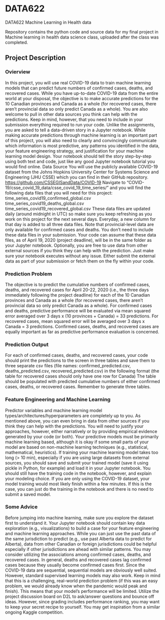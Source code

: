 # DATA622
DATA622 Machine Learning in Health data

Repository contains the python code and source data for my final project in Machine learning in health data science class, uploaded after the class was completed. 

## Project Description
### Ovierview
In this project, you will use real COVID-19 data to train machine learning models that can predict future numbers of confirmed cases, deaths, and recovered cases. While you have up-to-date COVID-19 data from the entire world at your disposal, the objective is to make accurate predictions for the 10 Canadian provinces and Canada as a whole (for recovered cases, there aren’t provincial data so only predict Canada as a whole). You are also welcome to pull in other data sources you think can help with the predictions. Keep in mind, however, that you need to include in your submission everything required to run your code. 
Unlike the assignments, you are asked to tell a data-driven story in a Jupyter notebook. While making accurate predictions through machine learning is an important part of this project, you will also need to clearly and convincingly communicate which information is most predictive, any patterns you identified in the data, your feature engineering strategy, and justification for your machine learning model design. Your notebook should tell the story step-by-step using both text and code, just like any good Jupyter notebook tutorial you would find online.
Data Source
You will use the publicly available COVID-19 dataset from the Johns Hopkins University Center for Systems Science and Engineering (JHU CSSE) which you can find in their GitHub repository. 
https://github.com/CSSEGISandData/COVID-19
Navigate to “COVID-19/csse_covid_19_data/csse_covid_19_time_series/” and you will find the following data files that you will need for this project:
time_series_covid19_confirmed_global.csv
time_series_covid19_deaths_global.csv
time_series_covid19_recovered_global.csv
These data files are updated daily (around midnight in UTC) so make sure you keep refreshing as you work on this project for the next several days. Everyday, a new column for that day is added to all three data files.
Note that provincial-level data are only available for confirmed cases and deaths.
You don’t need to include these data files in your submission. Your code can assume that these data files, as of April 19, 2020 (project deadline), will be in the same folder as your Jupyter notebook.
Optionally, you are free to use data from other external sources if you think they can help with the prediction. Just make sure your notebook executes without any issue. Either submit the external data as part of your submission or fetch them on the fly within your code.

### Prediction Problem
The objective is to predict the cumulative numbers of confirmed cases, deaths, and recovered cases for April 20-22, 2020 (i.e., the three days immediately following the project deadline) for each of the 10 Canadian provinces and Canada as a whole (for recovered cases, there aren’t provincial data so only predict Canada as a whole). For confirmed cases and deaths, predictive performance will be evaluated via mean squared error averaged over 3 days x (10 provinces + Canada) = 33 predictions. For recovered cases, mean squared error will be averaged over 3 days x Canada = 3 predictions. Confirmed cases, deaths, and recovered cases are equally important as far as predictive performance evaluation is concerned.
### Prediction Output
For each of confirmed cases, deaths, and recovered cases, your code should print the predictions to the screen in three tables and save them to three separate csv files (file names: confirmed_predicted.csv, deaths_predicted.csv, recovered_predicted.csv) in the following format (the table for recovered cases should only have one row for Canada)
The  table should be populated with predicted cumulative numbers of either confirmed cases, deaths, or recovered cases. Remember to generate three tables.
### Feature Engineering and Machine Learning
Predictor variables and machine learning model types/architectures/hyperparameters are completely up to you. As mentioned above, you can even bring in data from other sources if you think they can help with the predictions. You will need to justify your approaches, however, either narratively or by providing empirical evidence generated by your code (or both).
Your predictive models must be primarily machine learning based, although it is okay if some small parts of your model are based on non-machine learning techniques (e.g., statistical, mathematical, heuristics).
If training your machine learning model takes too long (> 10 min), especially if you are using large datasets from external sources, you should save and submit your trained model (save it using pickle in Python, for example) and load it in your Jupyter notebook. You should still have the training code in the notebook, however, and explain your modeling choice. If you are only using the COVID-19 dataset, your model training would most likely finish within a few minutes. If this is the case, you can just do the training in the notebook and there is no need to submit a saved model.
### Some Advice
Before jumping into machine learning, make sure you explore the dataset first to understand it. Your Jupyter notebook should contain key data exploration (e.g., visualizations) to build a case for your feature engineering and machine learning approaches. 
While you can just use the past data of the same jurisdiction to predict (e.g., use past Alberta data to predict for Alberta), data from other Canadian or foreign jurisdictions could be helpful especially if other jurisdictions are ahead with similar patterns.
You may consider utilizing the associations among confirmed cases, deaths, and recovered cases. In general, deaths and recovered cases lag confirmed cases because they usually become confirmed cases first.
Since the COVID-19 data are sequential, sequential models are obviously well suited. However, standard supervised learning models may also work.
Keep in mind that this is a challenging, real-world prediction problem (if this was an easy problem, we would already know when the pandemic would peak and finish). This means that your model’s performance will be limited.
Utilize the project discussion board on D2L to ask/answer questions and bounce off ideas. However, since grading includes performance ranking, you may want to keep your secret recipe to yourself.
You may get inspiration from a similar ongoing Kaggle competition.
